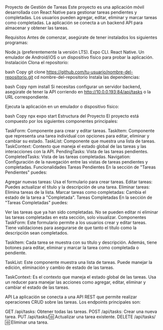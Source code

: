 Proyecto de Gestión de Tareas
Este proyecto es una aplicación móvil desarrollada con React Native para gestionar tareas pendientes y completadas. Los usuarios pueden agregar, editar, eliminar y marcar tareas como completadas. La aplicación se conecta a un backend API para almacenar y obtener las tareas.

Requisitos
Antes de comenzar, asegúrate de tener instalados los siguientes programas:

Node.js (preferentemente la versión LTS).
Expo CLI.
React Native.
Un emulador de Android/iOS o un dispositivo físico para probar la aplicación.
Instalación
Clona el repositorio:

bash
Copy
git clone https://github.com/tu-usuario/nombre-del-repositorio.git
cd nombre-del-repositorio
Instala las dependencias:

bash
Copy
npm install
Si necesitas configurar un servidor backend, asegúrate de tener la API corriendo en http://10.0.0.193:84/api/tasks o la URL correspondiente.

Ejecuta la aplicación en un emulador o dispositivo físico:

bash
Copy
npx expo start
Estructura del Proyecto
El proyecto está compuesto por los siguientes componentes principales:

TaskForm: Componente para crear y editar tareas.
TaskItem: Componente que representa una tarea individual con opciones para editar, eliminar y cambiar su estado.
TaskList: Componente que muestra una lista de tareas.
TaskContext: Contexto que maneja el estado global de las tareas y las interacciones con la API.
PendingTasks: Vista de las tareas pendientes.
CompletedTasks: Vista de las tareas completadas.
Navigation: Configuración de la navegación entre las vistas de tareas pendientes y completadas.
Funcionalidades
Tareas Pendientes
En la sección de "Tareas Pendientes" puedes:

Agregar nuevas tareas: Usa el formulario para crear tareas.
Editar tareas: Puedes actualizar el título y la descripción de una tarea.
Eliminar tareas: Elimina tareas de la lista.
Marcar tareas como completadas: Cambia el estado de la tarea a "Completada".
Tareas Completadas
En la sección de "Tareas Completadas" puedes:

Ver las tareas que ya han sido completadas.
No se pueden editar ni eliminar las tareas completadas en esta sección, solo visualizar.
Componentes
TaskForm: Este formulario permite a los usuarios crear y editar tareas. Tiene validaciones para asegurarse de que tanto el título como la descripción sean completados.

TaskItem: Cada tarea se muestra con su título y descripción. Además, tiene botones para editar, eliminar y marcar la tarea como completada o pendiente.

TaskList: Este componente muestra una lista de tareas. Puede manejar la edición, eliminación y cambio de estado de las tareas.

TaskContext: Es el contexto que maneja el estado global de las tareas. Usa un reducer para manejar las acciones como agregar, editar, eliminar y cambiar el estado de las tareas.

API
La aplicación se conecta a una API REST que permite realizar operaciones CRUD sobre las tareas. Los endpoints principales son:

GET /api/tasks: Obtener todas las tareas.
POST /api/tasks: Crear una nueva tarea.
PUT /api/tasks/:id: Actualizar una tarea existente.
DELETE /api/tasks/:id: Eliminar una tarea.
